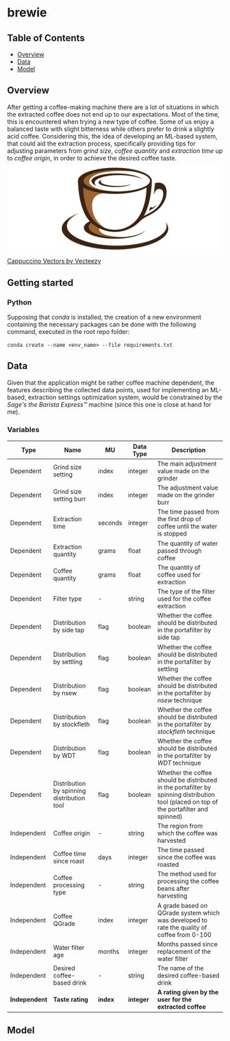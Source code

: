 # brewie

## Table of Contents
- [Overview](#overview)
- [Data](#data)
- [Model](#model)
  
## Overview
After getting a coffee-making machine there are a lot of situations in which the extracted coffee does not end up to our expectations. Most of the time, this is encountered when trying a new type of coffee. Some of us enjoy a balanced taste with slight bitterness while others prefer to drink a slightly acid coffee. Considering this, the idea of developing an ML-based system, that could aid the extraction process, specifically providing tips for adjusting parameters from _grind size_, _coffee quantity_ and _extraction time_ up to _coffee origin_, in order to achieve the desired coffee taste.
<br />
![alt text](images/coffee-icon.jpg)
<a href="https://www.vecteezy.com/free-vector/cappuccino">Cappuccino Vectors by Vecteezy</a>

## Getting started
### Python
Supposing that _conda_ is installed, the creation of a new environment containing the necessary packages can be done with the following command, executed in the root repo folder:
<br>
```
conda create --name <env_name> --file requirements.txt
```

## Data
Given that the application might be rather coffee machine dependent, the features describing the collected data points, used for implementing an ML-based, extraction settings optimization system, would be constrained by the _Sage's the Barista Express™_ machine (since this one is close at hand for me).

### Variables
|Type|Name|MU|Data Type|Description|
|---|---|---|---|---|
|Dependent|Grind size setting|index|integer|The main adjustment value made on the grinder|
|Dependent|Grind size setting burr|index|integer|The adjustment value made on the grinder burr|
|Dependent|Extraction time|seconds|integer|The time passed from the first drop of coffee until the water is stopped|
|Dependent|Extraction quantity|grams|float|The quantity of water passed through coffee|
|Dependent|Coffee quantity|grams|float|The quantity of coffee used for extraction|
|Dependent|Filter type|-|string|The type of the filter used for the coffee extraction|
|Dependent|Distribution by side tap|flag|boolean|Whether the coffee should be distributed in the portafilter by side tap|
|Dependent|Distribution by settling|flag|boolean|Whether the coffee should be distributed in the portafilter by settling|
|Dependent|Distribution by nsew|flag|boolean|Whether the coffee should be distributed in the portafilter by _nsew_ technique|
|Dependent|Distribution by stockfleth|flag|boolean|Whether the coffee should be distributed in the portafilter by _stockfleth_ technique|
|Dependent|Distribution by WDT|flag|boolean|Whether the coffee should be distributed in the portafilter by _WDT_ technique|
|Dependent|Distribution by spinning distribution tool|flag|boolean|Whether the coffee should be distributed in the portafilter by spinning distribution tool (placed on top of the portafilter and spinned)|
|Independent|Coffee origin|-|string|The region from which the coffee was harvested|
|Independent|Coffee time since roast|days|integer|The time passed since the coffee was roasted|
|Independent|Coffee processing type|-|string|The method used for processing the coffee beans after harvesting|
|Independent|Coffee QGrade|index|integer|A grade based on QGrade system which was developed to rate the quality of coffee from 0-100|
|Independent|Water filter age|months|integer|Months passed since replacement of the water filter|
|Independent|Desired coffee-based drink|-|string|The name of the desired coffee-based drink|
|**Independent**|**Taste rating**|**index**|**integer**|**A rating given by the user for the extracted coffee**|

## Model
